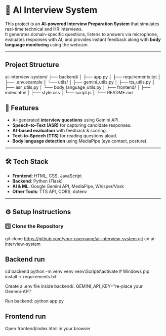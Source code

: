 

# 🤖 AI Interview System

This project is an **AI-powered Interview Preparation System** that simulates real-time technical and HR interviews.  
It generates domain-specific questions, listens to answers via microphone, evaluates responses with AI, and provides instant feedback along with **body language monitoring** using the webcam.

---

## Project Structure
ai-interview-system/
├── backend/
│   ├── app.py
│   ├── requirements.txt
│   ├── .env.example
│   └── utils/
│       ├── gemini_utils.py
│       ├── tts_utils.py
│       ├── asr_utils.py
│       └── body_language_utils.py
│
├── frontend/
│   ├── index.html
│   ├── style.css
│   └── script.js
│
└── README.md

## 🚀 Features
- AI-generated **interview questions** using Gemini API.
- **Speech-to-Text (ASR)** for capturing candidate responses.
- **AI-based evaluation** with feedback & scoring.
- **Text-to-Speech (TTS)** for reading questions aloud.
- **Body language detection** using MediaPipe (eye contact, posture).

---

## 🛠️ Tech Stack
- **Frontend**: HTML, CSS, JavaScript  
- **Backend**: Python (Flask)  
- **AI & ML**: Google Gemini API, MediaPipe, Whisper/Vosk  
- **Other Tools**: TTS API, CORS, dotenv  

---

## ⚙️ Setup Instructions

### 1️⃣ Clone the Repository

git clone https://github.com/your-username/ai-interview-system.git
cd ai-interview-system

## Backend run
cd backend
python -m venv venv
venv\Scripts\activate   # Windows
pip install -r requirements.txt

Create a .env file inside backend/:
GEMINI_API_KEY="re-place your Gemeni-API"

Run backend:
python app.py

## Frontend run
Open frontend/index.html in your browser

